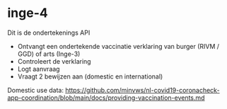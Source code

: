 # inge-4

Dit is de ondertekenings API

* Ontvangt een ondertekende vaccinatie verklaring van burger (RIVM / GGD) of arts (Inge-3)
* Controleert de verklaring
* Logt aanvraag
* Vraagt 2 bewijzen aan (domestic en international)

Domestic use data: https://github.com/minvws/nl-covid19-coronacheck-app-coordination/blob/main/docs/providing-vaccination-events.md
